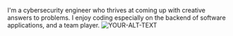 I'm a cybersecurity engineer who thrives at coming up with creative answers to problems. I enjoy coding especially on the backend of software applications, and a team player.
<picture>
 <source media="(prefers-color-scheme: dark)" srcset="[YOUR-DARKMODE-IMAGE](https://www.theforage.com/blog/wp-content/uploads/2022/12/what-is-cybersecurity.jpg)">
 <source media="(prefers-color-scheme: light)" srcset="YOUR-LIGHTMODE-IMAGE">
 <img alt="YOUR-ALT-TEXT" src="YOUR-DEFAULT-IMAGE">
</picture>

